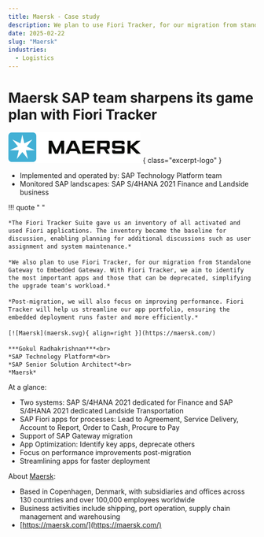 ```yaml
---
title: Maersk - Case study
description: We plan to use Fiori Tracker, for our migration from standalone SAP Gateway- Gokul Radhakrishnan, SAP Senior Solution Architect
date: 2025-02-22
slug: "Maersk"
industries:
  - Logistics
---
```

# Maersk SAP team sharpens its game plan with Fiori Tracker

[![Maersk](maersk.svg)](https://maersk.com/)
{ class="excerpt-logo" }

- Implemented and operated by: SAP Technology Platform team<br>
- Monitored SAP landscapes:  SAP S/4HANA 2021 Finance and Landside business<br>
<!-- more -->

!!! quote " "

    *The Fiori Tracker Suite gave us an inventory of all activated and used Fiori applications. The inventory became the baseline for discussion, enabling planning for additional discussions such as user assignment and system maintenance.*
    
    *We also plan to use Fiori Tracker, for our migration from Standalone Gateway to Embedded Gateway. With Fiori Tracker, we aim to identify the most important apps and those that can be deprecated, simplifying the upgrade team's workload.*
         
    *Post-migration, we will also focus on improving performance. Fiori Tracker will help us streamline our app portfolio, ensuring the embedded deployment runs faster and more efficiently.*

    [![Maersk](maersk.svg){ align=right }](https://maersk.com/)

    ***Gokul Radhakrishnan***<br>
    *SAP Technology Platform*<br>
    *SAP Senior Solution Architect*<br>
    *Maersk* 


At a glance: 

- Two systems: SAP S/4HANA 2021 dedicated for Finance and SAP S/4HANA 2021 dedicated Landside Transportation
- SAP Fiori apps for processes: Lead to Agreement, Service Delivery, Account to Report, Order to Cash, Procure to Pay
- Support of SAP Gateway migration 
- App Optimization: Identify key apps, deprecate others
- Focus on performance improvements post-migration
- Streamlining apps for faster deployment

About [Maersk](https://maersk.com/):

- Based in Copenhagen, Denmark, with subsidiaries and offices across 130 countries and over 100,000 employees worldwide
- Business activities include shipping, port operation, supply chain management and warehousing
- [https://maersk.com/](https://maersk.com/)
